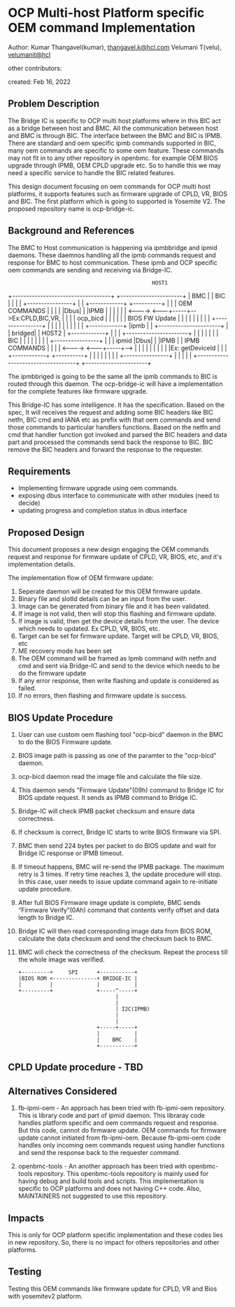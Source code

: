 # OCP Multi-host Platform specific OEM command Implementation

Author:
   Kumar Thangavel(kumar), [thangavel.k@hcl.com](mailto:thangavel.k@hcl.com)
   Velumani T(velu),  [velumanit@hcl](mailto:velumanit@hcl.com)

other contributors:

created:
    Feb 16, 2022

## Problem Description

The Bridge IC is specific to OCP multi host platforms where in this BIC act as
a bridge between host and BMC. All the communication between host and BMC is
through BIC. The interface between the BMC and BIC is IPMB. There are standard
and oem specific ipmb commands supported in BIC, many oem commands are specific
to some oem feature. These commands may not fit in to any other repository in
openbmc. for example OEM BIOS upgrade through IPMB, OEM CPLD upgrade etc. So to
handle this we may need a specific service to handle the BIC related features.

This design document focusing on oem commands for OCP multi host platforms, it
supports features such as firmware upgrade of CPLD, VR, BIOS and BIC. The first
platform which is going to supported is Yosemite V2. The proposed repository
name is ocp-bridge-ic.

## Background and References

The BMC to Host communication is happening via ipmbbridge and ipmid daemons.
These daemnos handling all the ipmb commands request and response for BMC to
host communication. These ipmb and OCP specific oem commands are sending and
receiving via Bridge-IC.

                                                  HOST1
+-----------------------------------+     +----------------------+
|                BMC                |     |        BIC           |
|                                   |     |  +----------------+  |
|  +------------+    +----------+   |     |  |   OEM COMMANDS |  |
|  |            |Dbus|          |   |IPMB |  |                |  |
|  |            <---->          <---+-----+-->Ex:CPLD,BIC,VR, |  |
|  |  ocp_bicd  |    |          |   |     |  | BIOS FW Update |  |
|  |            |    |          |   |     |  +----------------+  |
|  |            |    |          |   |     |                      |
|  +------------+    |ipmb      |   |     +----------------------+
|                    |   bridged|   |             H0ST2
|  +------------+    |          |   |     +----------------------+
|  |            |    |          |   |     |        BIC           |
|  |            |    |          |   |     |  +----------------+  |
|  |   ipmid    |Dbus|          |   |IPMB |  | IPMB COMMANDS  |  |
|  |            <---->          <---+-----+-->                |  |
|  |            |    |          |   |     |  |Ex: getDeviceId |  |
|  +------------+    +----------+   |     |  |                |  |
|                                   |     |  +----------------+  |
|                                   |     |                      |
+-----------------------------------+     +----------------------+
                                                 
The ipmbbriged is going to be the same all the ipmb commands to BIC is routed
through this daemon. The ocp-bridge-ic will have a implementation for the
complete features like firmware upgrade.

This Bridge-IC has some intelligence. It has the specification. Based on the
spec, It will receives the request and adding some BIC headers like BIC netfn,
BIC cmd and IANA etc as prefix with that oem commands and send those commands
to particular handlers functions. Based on the netfn and cmd that handler
function got invoked and parsed the BIC headers and data part and processed
the commands send back the response to BIC. BIC remove the BIC headers and
forward the response to the requester.

## Requirements

* Implementing firmware upgrade using oem commands.
* exposing dbus interface to communicate with other modules (need to decide)
* updating progress and completion status in dbus interface

## Proposed Design

This document proposes a new design engaging the OEM commands request and
response for firmware update of CPLD, VR, BIOS, etc, and it's implementation
details.

The implementation flow of OEM firmware update:

1) Seperate daemon will be created for this OEM firmware update.
2) Binary file and slotId details can be an input from the user.
3) Image can be generated from binary file and it has been validated.
4) If image is not valid, then will stop this flashing and firmware update.
5) If image is valid, then get the device details from the user. The device
which needs to updated. Ex CPLD, VR, BIOS, etc.
6) Target can be set for firmware update. Target will be CPLD, VR, BIOS, etc
7) ME recovery mode has been set
8) The OEM command will be framed as Ipmb command with netfn and cmd and sent
via Bridge-IC and send to the device which needs to be do the firmware update
9) If any error response, then write flashing and update is considered as
failed.
10) If no errors, then flashing and firmware update is success.

## BIOS Update Procedure

1) User can use custom oem flashing tool "ocp-bicd" daemon in the BMC to do the
   BIOS Firmware update.
2) BIOS image path is passing as one of the paramter to the "ocp-bicd" daemon.
3) ocp-bicd daemon read the image file and calculate the file size.
4) This daemon sends "Firmware Update"(09h) command to Bridge IC for BIOS update
   request. It sends as IPMB command to Bridge IC.
5) Bridge-IC will check IPMB packet checksum and ensure data correctness.
6) If checksum is correct, Bridge IC starts to write BIOS firmware via SPI.
7) BMC then send 224 bytes per packet to do BIOS update and wait for Bridge IC
   response or IPMB timeout.
8) If timeout happens, BMC will re-send the IPMB package. The maximum retry is
   3 times. If retry time reaches 3, the update procedure will stop. In this
   case, user needs to issue update command again to re-initiate update
   procedure.
9) After full BIOS Firmware image update is complete, BMC sends
   “Firmware Verify”(0Ah) command that contents verify offset and data length
   to Bridge IC.
10) Bridge IC will then read corresponding image data from BIOS ROM, calculate
    the data checksum and send the checksum back to BMC.
11) BMC will check the correctness of the checksum. Repeat the process till the
    whole image was verified.

        +---------+     SPI      +-----------+
        |BIOS ROM <--------------+ BRIDGE-IC |
        |         |              |           |
        +---------+              +-----^-----+
                                       |
                                       |
                                       | I2C(IPMB)
                                       |
                                       |
                                 +-----+-----+
                                 |           |
                                 |    BMC    |
                                 +-----------+

## CPLD  Update procedure - TBD


## Alternatives Considered

1) fb-ipmi-oem - An approach has been tried with fb-ipmi-oem repository. This
   is library code and part of ipmid daemon. This libraray code handles platform
   specific and oem commands request and response. But this code, cannot do
   firmware update. OEM commands for firmware update cannot initiated from
   fb-ipmi-oem. Because fb-ipmi-oem code handles only incoming oem commands
   request using handler functions and send the response back to the requester
   command.

2) openbmc-tools - An another approach has been tried with openbmc-tools
   repository. This openbmc-tools repository is mainly used for having debug
   and build tools and scripts. This implementation is specific to OCP
   platforms and does not having C++ code. Also, MAINTAINERS not suggested to
   use this repository.

## Impacts

This is only for OCP platform specific implementation and these codes lies in
new repository. So, there is no impact for others repositories and other
platforms.

## Testing

Testing this OEM commands like firmware update for CPLD, VR and Bios with yosemitev2
platform.

